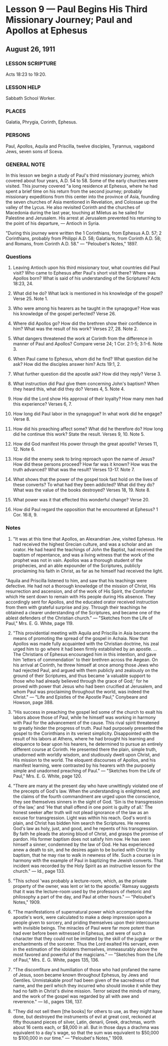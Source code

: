 # Lesson 9 — Paul Begins His Third Missionary Journey; Paul and Apollos at Ephesus
## August 26, 1911

### LESSON SCRIPTURE
Acts 18:23 to 19:20.

### LESSON HELP
Sabbath School Worker.

### PLACES
Galatia, Phrygia, Corinth, Ephesus.

### PERSONS
Paul, Apollos, Aquila and Priscilla, twelve disciples, Tyrannus, vagabond Jews, seven sons of Sceva.

### GENERAL NOTE
In this lesson we begin a study of Paul's third missionary journey, which covered about four years, A.D. 54 to 58. Some of the early churches were visited. This journey covered "a long residence at Ephesus, where he had spent a brief time on his return from the second journey; probably missionary expeditions from this center into the province of Asia, founding the seven churches of Asia mentioned in Revelation, and Colossae up the valley of the Lycus. He also revisited Corinth and the churches of Macedonia during the last year, touching at Miletus as he sailed for Palestine and Jerusalem. His arrest at Jerusalem prevented his returning to the point of his departure, — Antioch in Syria.

"During this journey were written the 1 Corinthians, from Ephesus A.D. 57; 2 Corinthians, probably from Philippi A.D. 58; Galatians, from Corinth A.D. 58; and Romans, from Corinth A.D. 58." — "Peloubet's Notes," 1897.

### Questions

1. Leaving Antioch upon his third missionary tour, what countries did Paul visit? Who came to Ephesus after Paul's short visit there? Where was Apollos born? What is said of his understanding of the Scriptures? Acts 18:23, 24.

2. What did he do? What lack is mentioned in his knowledge of the gospel? Verse 25. Note 1.

3. Who were among his hearers as he taught in the synagogue? How was his knowledge of the gospel perfected? Verse 26.

4. Where did Apollos go? How did the brethren show their confidence in him? What was the result of his work? Verses 27, 28. Note 2.

5. What dangers threatened the work at Corinth from the difference in manner of Paul and Apollos? Compare verse 24; 1 Cor. 2:1-5; 3:1-6. Note 3.

6. When Paul came to Ephesus, whom did he find? What question did he ask? How did the disciples answer him? Acts 19:1, 2.

7. What further question did the apostle ask? How did they reply? Verse 3.

8. What instruction did Paul give them concerning John's baptism? When they heard this, what did they do? Verses 4, 5. Note 4.

9. How did the Lord show His approval of their loyalty? How many men had this experience? Verses 6, 7.

10. How long did Paul labor in the synagogue? In what work did he engage? Verse 8.

11. How did his preaching affect some? What did he therefore do? How long did he continue this work? State the result. Verses 9, 10. Note 5.

12. How did God manifest His power through the great apostle? Verses 11, 12. Note 6.

13. How did the enemy seek to bring reproach upon the name of Jesus? How did these persons proceed? How far was it known? How was the truth advanced? What was the result? Verses 13-17. Note 7.

14. What shows that the power of the gospel took fast hold on the lives of these converts? To what had they been addicted? What did they do? What was the value of the books destroyed? Verses 18, 19. Note 8.

15. What power was it that effected this wonderful change? Verse 20.

16. How did Paul regard the opposition that he encountered at Ephesus? 1 Cor. 16:8, 9.

### Notes

1. "It was at this time that Apollos, an Alexandrian Jew, visited Ephesus. He had received the highest Grecian culture, and was a scholar and an orator. He had heard the teachings of John the Baptist, had received the baptism of repentance, and was a living witness that the work of the prophet was not in vain. Apollos was a thorough student of the prophecies, and an able expounder of the Scriptures, publicly proclaiming his faith in Christ, as far as he himself had received the light.

"Aquila and Priscilla listened to him, and saw that his teachings were defective. He had not a thorough knowledge of the mission of Christ, His resurrection and ascension, and of the work of His Spirit, the Comforter which He sent down to remain with His people during His absence. They accordingly sent for Apollos, and the educated orator received instruction from them with grateful surprise and joy. Through their teachings he obtained a clearer understanding of the Scriptures, and became one of the ablest defenders of the Christian church." — "Sketches from the Life of Paul," Mrs. E. G. White, page 119.

2. "This providential meeting with Aquila and Priscilla in Asia became the means of promoting the spread of the gospel in Achaia. Now that Apollos was made fully acquainted with the Christian doctrine, his zeal urged him to go where it had been firmly established by an apostle. ... The Christians of Ephesus encouraged him in this intention, and gave him 'letters of commendation' to their brethren across the Aegean. On his arrival at Corinth, he threw himself at once among those Jews who had rejected Paul, and argued with them publicly and zealously on the ground of their Scriptures, and thus became 'a valuable support to those who had already believed through the grace of God;' for he proved with power that Jesus who had been crucified at Jerusalem, and whom Paul was proclaiming throughout the world, was indeed the Christ." — "Life and Epistles of the Apostle Paul," Conybeare and Howson, page 388.

3. "His success in preaching the gospel led some of the church to exalt his labors above those of Paul, while he himself was working in harmony with Paul for the advancement of the cause. This rival spirit threatened to greatly hinder the progress of truth. Paul had purposely presented the gospel to the Corinthians in its veriest simplicity. Disappointed with the result of his labors at Athens, where he had brought his learning and eloquence to bear upon his hearers, he determined to pursue an entirely different course at Corinth. He presented there the plain, simple truth, unadorned with worldly wisdom, and studiously dwelt upon Christ, and His mission to the world. The eloquent discourses of Apollos, and his manifest learning, were contrasted by his hearers with the purposely simple and unadorned preaching of Paul." — "Sketches from the Life of Paul," Mrs. E. G. White, page 120.

4. "There are many at the present day who have unwittingly violated one of the precepts of God's law. When the understanding is enlightened, and the claims of the fourth commandment are urged upon the conscience, they see themselves sinners in the sight of God. 'Sin is the transgression of the law,' and 'He that shall offend in one point is guilty of all.' The honest seeker after truth will not plead ignorance of the law as an excuse for transgression. Light was within his reach. God's word is plain, and Christ has bidden him search the Scriptures. He reveres God's law as holy, just, and good, and he repents of his transgression. By faith he pleads the atoning blood of Christ, and grasps the promise of pardon. His former baptism does not satisfy him now. He has seen himself a sinner, condemned by the law of God. He has experienced anew a death to sin, and he desires again to be buried with Christ by baptism, that he may rise to walk in newness of life. Such a course is in harmony with the example of Paul in baptizing the Jewish converts. That incident was recorded by the Holy Spirit as an instructive lesson for the church." — Id., page 133.

5. "This school 'was probably a lecture-room, which, as the private property of the owner, was lent or let to the apostle.' Ramsay suggests that it was the lecture-room used by the professors of rhetoric and philosophy a part of the day, and Paul at other hours." — "Peloubet's Notes," 1909.

6. "The manifestations of supernatural power which accompanied the apostle's work, were calculated to make a deep impression upon a people given to sorcery, and priding themselves upon their intercourse with invisible beings. The miracles of Paul were far more potent than had ever before been witnessed in Ephesus, and were of such a character that they could not be imitated by the skill of the juggler or the enchantments of the sorcerer. Thus the Lord exalted His servant, even in the estimation of the idolaters themselves, immeasurably above the most favored and powerful of the magicians." — "Sketches from the Life of Paul," Mrs. E. G. White, pages 135, 136.

7. "The discomfiture and humiliation of those who had profaned the name of Jesus, soon became known throughout Ephesus, by Jews and Gentiles. Unmistakable proof had been given of the sacredness of that name, and the peril which they incurred who should invoke it while they had no faith in Christ's divine mission. Terror seized the minds of many, and the work of the gospel was regarded by all with awe and reverence." — Id., pages 136, 137.

8. "They did not sell them [the books] for others to use, as they might have done, but destroyed the instruments of evil at great cost, reckoned at fifty thousand pieces of silver, Latin, denarii, Greek, drachmas, worth about 16 cents each, or $8,000 in all. But in those days a drachma was equivalent to a day's wage, so that the sum was equivalent to $50,000 to $100,000 in our time." — "Peloubet's Notes," 1909.